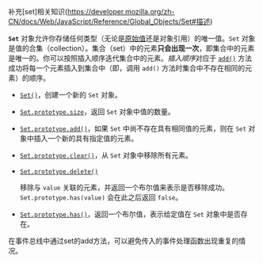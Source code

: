 补充[set]相关知识(https://developer.mozilla.org/zh-CN/docs/Web/JavaScript/Reference/Global_Objects/Set#描述)

**`Set`** 对象允许你存储任何类型（无论是[原始值](https://developer.mozilla.org/zh-CN/docs/Glossary/Primitive)还是对象引用）的唯一值。`Set` 对象是值的合集（collection）。集合（set）中的元素**只会出现一次**，即集合中的元素是唯一的。你可以按照插入顺序迭代集合中的元素。*插入顺序*对应于 [`add()`](https://developer.mozilla.org/zh-CN/docs/Web/JavaScript/Reference/Global_Objects/Set/add) 方法成功将每一个元素插入到集合中（即，调用 `add()` 方法时集合中不存在相同的元素）的顺序。

* [`Set()`](https://developer.mozilla.org/zh-CN/docs/Web/JavaScript/Reference/Global_Objects/Set/Set)，创建一个新的 `Set` 对象。

* [`Set.prototype.size`](https://developer.mozilla.org/zh-CN/docs/Web/JavaScript/Reference/Global_Objects/Set/size)，返回 `Set` 对象中值的数量。

* [`Set.prototype.add()`](https://developer.mozilla.org/zh-CN/docs/Web/JavaScript/Reference/Global_Objects/Set/add)，如果 `Set` 中尚不存在具有相同值的元素，则在 `Set` 对象中插入一个新的具有指定值的元素。

* [`Set.prototype.clear()`](https://developer.mozilla.org/zh-CN/docs/Web/JavaScript/Reference/Global_Objects/Set/clear)，从 `Set` 对象中移除所有元素。

* [`Set.prototype.delete()`](https://developer.mozilla.org/zh-CN/docs/Web/JavaScript/Reference/Global_Objects/Set/delete)

  移除与 `value` 关联的元素，并返回一个布尔值来表示是否移除成功。`Set.prototype.has(value)` 会在此之后返回 `false`。

* [`Set.prototype.has()`](https://developer.mozilla.org/zh-CN/docs/Web/JavaScript/Reference/Global_Objects/Set/has)，返回一个布尔值，表示给定值在 `Set` 对象中是否存在。

在事件总线中通过set的add方法，可以避免传入的事件处理函数出现重复的情况。